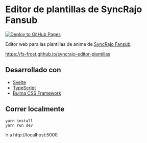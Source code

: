 # Editor de plantillas de SyncRajo Fansub

[![Deploy to GitHub Pages](https://github.com/FS-Frost/syncrajo-editor-plantillas/actions/workflows/main.yml/badge.svg)](https://github.com/FS-Frost/syncrajo-editor-plantillas/actions/workflows/main.yml)

Editor web para las plantillas de anime de [SyncRajo Fansub](http://www.syncrajo.net/).

https://fs-frost.github.io/syncrajo-editor-plantillas

## Desarrollado con

-   [Svelte](https://svelte.dev/)
-   [TypeScript](https://www.typescriptlang.org/)
-   [Bulma CSS Framework](https://bulma.io/)

## Correr localmente

```shell
yarn install
yarn run dev
```

Ir a http://localhost:5000.
